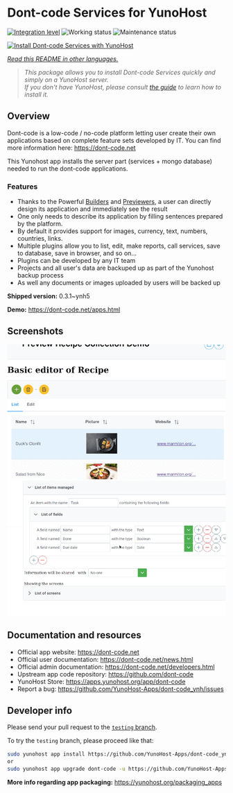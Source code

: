 <!--
N.B.: This README was automatically generated by <https://github.com/YunoHost/apps/tree/master/tools/readme_generator>
It shall NOT be edited by hand.
-->

# Dont-code Services for YunoHost

[![Integration level](https://dash.yunohost.org/integration/dont-code.svg)](https://dash.yunohost.org/appci/app/dont-code) ![Working status](https://ci-apps.yunohost.org/ci/badges/dont-code.status.svg) ![Maintenance status](https://ci-apps.yunohost.org/ci/badges/dont-code.maintain.svg)

[![Install Dont-code Services with YunoHost](https://install-app.yunohost.org/install-with-yunohost.svg)](https://install-app.yunohost.org/?app=dont-code)

*[Read this README in other languages.](./ALL_README.md)*

> *This package allows you to install Dont-code Services quickly and simply on a YunoHost server.*  
> *If you don't have YunoHost, please consult [the guide](https://yunohost.org/install) to learn how to install it.*

## Overview

Dont-code is a low-code / no-code platform letting user create their own applications based on complete feature sets developed by IT.
You can find more information here: https://dont-code.net

This Yunohost app installs the server part (services + mongo database) needed to run the dont-code applications.

### Features

- Thanks to the Powerful [Builders](https://dont-code.net/ide-ui) and [Previewers](https://dont-code.net/ide-ui), a user can directly design its application and immediately see the result
- One only needs to describe its application by filling sentences prepared by the platform.
- By default it provides support for images, currency, text, numbers, countries, links.
- Multiple plugins allow you to list, edit, make reports, call services, save to database, save in browser, and so on...
- Plugins can be developed by any IT team
- Projects and all user's data are backuped up as part of the Yunohost backup process
- As well any documents or images uploaded by users will be backed up


**Shipped version:** 0.3.1~ynh5

**Demo:** <https://dont-code.net/apps.html>

## Screenshots

![Screenshot of Dont-code Services](./doc/screenshots/previewer.gif)
![Screenshot of Dont-code Services](./doc/screenshots/ide.gif)

## Documentation and resources

- Official app website: <https://dont-code.net>
- Official user documentation: <https://dont-code.net/news.html>
- Official admin documentation: <https://dont-code.net/developers.html>
- Upstream app code repository: <https://github.com/dont-code>
- YunoHost Store: <https://apps.yunohost.org/app/dont-code>
- Report a bug: <https://github.com/YunoHost-Apps/dont-code_ynh/issues>

## Developer info

Please send your pull request to the [`testing` branch](https://github.com/YunoHost-Apps/dont-code_ynh/tree/testing).

To try the `testing` branch, please proceed like that:

```bash
sudo yunohost app install https://github.com/YunoHost-Apps/dont-code_ynh/tree/testing --debug
or
sudo yunohost app upgrade dont-code -u https://github.com/YunoHost-Apps/dont-code_ynh/tree/testing --debug
```

**More info regarding app packaging:** <https://yunohost.org/packaging_apps>
